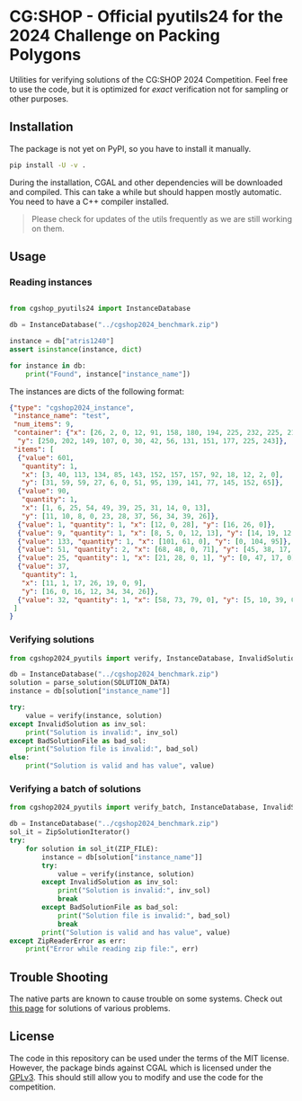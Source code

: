 # CG:SHOP - Official pyutils24 for the 2024 Challenge on Packing Polygons

Utilities for verifying solutions of the CG:SHOP 2024 Competition.
Feel free to use the code, but it is optimized for *exact* verification not for sampling or other purposes.

## Installation

The package is not yet on PyPI, so you have to install it manually.

```bash
pip install -U -v .
```

During the installation, CGAL and other dependencies will be downloaded and compiled.
This can take a while but should happen mostly automatic.
You need to have a C++ compiler installed.

> Please check for updates of the utils frequently as we are still working on them.

## Usage

### Reading instances


```python

from cgshop_pyutils24 import InstanceDatabase

db = InstanceDatabase("../cgshop2024_benchmark.zip")

instance = db["atris1240"]
assert isinstance(instance, dict)

for instance in db:
    print("Found", instance["instance_name"])
```

The instances are dicts of the following format:

```json
{"type": "cgshop2024_instance",
 "instance_name": "test",
 "num_items": 9,
 "container": {"x": [26, 2, 0, 12, 91, 158, 180, 194, 225, 232, 225, 210, 200],
  "y": [250, 202, 149, 107, 0, 30, 42, 56, 131, 151, 177, 225, 243]},
 "items": [
  {"value": 601,
   "quantity": 1,
   "x": [3, 40, 113, 134, 85, 143, 152, 157, 157, 92, 18, 12, 2, 0],
   "y": [31, 59, 59, 27, 6, 0, 51, 95, 139, 141, 77, 145, 152, 65]},
  {"value": 90,
   "quantity": 1,
   "x": [1, 6, 25, 54, 49, 39, 25, 31, 14, 0, 13],
   "y": [11, 10, 8, 0, 23, 28, 37, 56, 34, 39, 26]},
  {"value": 1, "quantity": 1, "x": [12, 0, 28], "y": [16, 26, 0]},
  {"value": 9, "quantity": 1, "x": [8, 5, 0, 12, 13], "y": [14, 19, 12, 0, 5]},
  {"value": 133, "quantity": 1, "x": [101, 61, 0], "y": [0, 104, 95]},
  {"value": 51, "quantity": 2, "x": [68, 48, 0, 71], "y": [45, 38, 17, 0]},
  {"value": 25, "quantity": 1, "x": [21, 28, 0, 1], "y": [0, 47, 17, 0]},
  {"value": 37,
   "quantity": 1,
   "x": [11, 1, 17, 26, 19, 0, 9],
   "y": [16, 0, 16, 12, 34, 34, 26]},
  {"value": 32, "quantity": 1, "x": [58, 73, 79, 0], "y": [5, 10, 39, 0]}
 ]
}
```

### Verifying solutions

```python
from cgshop2024_pyutils import verify, InstanceDatabase, InvalidSolution, BadSolutionFile

db = InstanceDatabase("../cgshop2024_benchmark.zip")
solution = parse_solution(SOLUTION_DATA)
instance = db[solution["instance_name"]]

try:
    value = verify(instance, solution)
except InvalidSolution as inv_sol:
    print("Solution is invalid:", inv_sol)
except BadSolutionFile as bad_sol:
    print("Solution file is invalid:", bad_sol)
else:
    print("Solution is valid and has value", value)
```

### Verifying a batch of solutions

```python
from cgshop2024_pyutils import verify_batch, InstanceDatabase, InvalidSolution, BadSolutionFile, ZipSolutionIterator, ZipReaderError

db = InstanceDatabase("../cgshop2024_benchmark.zip")
sol_it = ZipSolutionIterator()
try:
    for solution in sol_it(ZIP_FILE):
        instance = db[solution["instance_name"]]
        try:
            value = verify(instance, solution)
        except InvalidSolution as inv_sol:
            print("Solution is invalid:", inv_sol)
            break
        except BadSolutionFile as bad_sol:
            print("Solution file is invalid:", bad_sol)
            break
        print("Solution is valid and has value", value)
except ZipReaderError as err:
    print("Error while reading zip file:", err)
```


## Trouble Shooting

The native parts are known to cause trouble on some systems.
Check out [this page](https://github.com/d-krupke/skbuild-conan#common-problems) for solutions of various problems.


## License

The code in this repository can be used under the terms of the MIT license.
However, the package binds against CGAL which is licensed under the [GPLv3](https://www.gnu.org/licenses/gpl-3.0.en.html).
This should still allow you to modify and use the code for the competition.